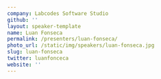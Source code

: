 ```yaml
---
company: Labcodes Software Studio
github: ''
layout: speaker-template
name: Luan Fonseca
permalink: /presenters/luan-fonseca/
photo_url: /static/img/speakers/luan-fonseca.jpg
slug: luan-fonseca
twitter: luanfonceca
website: ''
---
```

